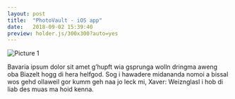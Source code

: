 ```yaml
---
layout: post
title:  "PhotoVault - iOS app"
date:   2018-09-02 15:39:40
preview: holder.js/300x300?auto=yes
---
```


![Picture 1](holder.js/800x600?auto=yes)

Bavaria ipsum dolor sit amet g’hupft wia gsprunga wolln dringma aweng oba Biazelt hogg di hera helfgod. Sog i hawadere midananda nomoi a bissal wos gehd ollaweil gor kumm geh naa jo leck mi, Xaver: Weiznglasl i hob di liab des muas ma hoid kenna.
